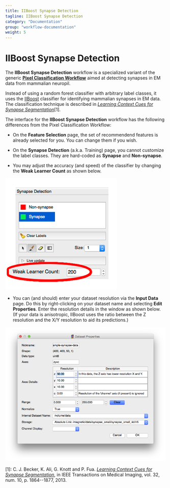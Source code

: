```yaml
---
title: IIBoost Synapse Detection
tagline: IIBoost Synapse Detection
category: "Documentation"
group: "workflow-documentation"
weight: 5
---
```


# IIBoost Synapse Detection

The **IIBoost Synapse Detection** workflow is a specialized variant of the generic **[Pixel Classification Workflow][]** aimed at detecting synapses in EM data from mammalian neuropil.

[Pixel Classification Workflow]: {{site.baseurl}}/documentation/pixelclassification/pixelclassification.html

Instead of using a random forest classifier with arbitrary label classes, it uses the [IIBoost][] classifier for identifying mammalian synapses in EM data.
The classification technique is described in [*Learning Context Cues for Synapse Segmentation*][1]\[1\].

[IIBoost]: http://github.com/cbecker/iiboost

The interface for the **IIBoost Synapse Detection** workflow has the following differences from the Pixel Classification Workflow:

- On the **Feature Selection** page, the set of recommendend features is already selected for you.  You can change them if you wish.

- On the **Synapse Detection** (a.k.a. Training) page, you cannot customize the label classes.  They are hard-coded as **Synapse** and **Non-synapse**.

- You may adjust the accuracy (and speed) of the classifier by changing the **Weak Learner Count** as shown below.

<a href="snapshots/synapse-detection-drawer.png" data-toggle="lightbox"><img src="snapshots/synapse-detection-drawer.png" class="img-responsive" /></a>

- You can (and should) enter your dataset resolution via the **Input Data** page.  Do this by right-clicking on your dataset name and selecting **Edit Properties**.  Enter the resolution details in the window as shown below.  (If your data is anisotropic, IIBoost uses the ratio between the Z resolution and the X/Y resolution to aid its predictions.)

<a href="snapshots/dataset-resolution-edit.png" data-toggle="lightbox"><img src="snapshots/dataset-resolution-edit.png" class="img-responsive" /></a>

\[1\]: C. J. Becker, K. Ali, G. Knott and P. Fua. [*Learning Context Cues for Synapse Segmentation*][1], in IEEE Transactions on Medical Imaging, vol. 32, num. 10, p. 1864--1877, 2013. 

[1]: http://infoscience.epfl.ch/record/183638?ln=en
